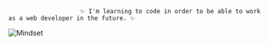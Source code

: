                         ✨ I'm learning to code in order to be able to work as a web developer in the future. ✨

<picture>
  <source media="(prefers-color-scheme: light)" srcset="https://raw.githubusercontent.com/BeaCoden/images/main/Mindset.jpg">
  <img alt="Mindset" src="https://raw.githubusercontent.com/BeaCoden/images/main/Mindset.jpg">
</picture>

